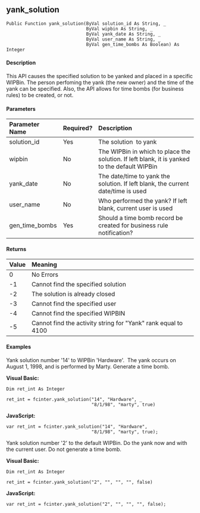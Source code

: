 yank_solution
-------------

```
Public Function yank_solution(ByVal solution_id As String, _
                              ByVal wipbin As String, _
                              ByVal yank_date As String, _
                              ByVal user_name As String, _
                              ByVal gen_time_bombs As Boolean) As Integer
```

#### Description

This API causes the specified solution to be yanked and placed in a specific WIPBin. The person perfoming the yank (the new owner) and the time of the yank can be specified. Also, the API allows for time bombs (for business rules) to be created, or not.

#### Parameters

| Parameter Name | Required? | Description |
|:--- |:--- |:--- |
| solution_id | Yes | The solution  to yank |
| wipbin | No | The WIPBin in which to place the solution. If left blank, it is yanked to the default WIPBin |
| yank_date | No | The date/time to yank the solution. If left blank, the current date/time is used |
| user_name | No | Who performed the yank? If left blank, current user is used |
| gen_time_bombs | Yes | Should a time bomb record be created for business rule notification? |

#### Returns

| Value | Meaning |
|:--- |:--- |
| 0 | No Errors |
| -1 | Cannot find the specified solution |
| -2 | The solution is already closed |
| -3 | Cannot find the specified user |
| -4 | Cannot find the specified WIPBIN |
| -5 | Cannot find the activity string for "Yank" rank equal to 4100 |

#### Examples

Yank solution number '14' to WIPBin 'Hardware'.  The yank occurs on August 1, 1998, and is performed by Marty. Generate a time bomb.

**Visual Basic:**
```
Dim ret_int As Integer

ret_int = fcinter.yank_solution("14", "Hardware", _
                                "8/1/98", "marty", true)
```

**JavaScript:**
```
var ret_int = fcinter.yank_solution("14", "Hardware",
                                "8/1/98", "marty", true);
```

Yank solution number '2' to the default WIPBin. Do the yank now and with the current user. Do not generate a time bomb.

**Visual Basic:**
```
Dim ret_int As Integer

ret_int = fcinter.yank_solution("2", "", "", "", false)
```

**JavaScript:**
```
var ret_int = fcinter.yank_solution("2", "", "", "", false);
```